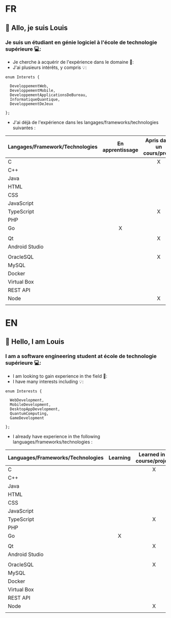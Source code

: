 # FR
## 👋 Allo, je suis Louis
### Je suis un étudiant en génie logiciel à l'école de technologie supérieure 💻:
- Je cherche à acquérir de l'expérience dans le domaine 📖:
- J'ai plusieurs intérêts, y compris 💡:
```
enum Interets {

  DeveloppementWeb,
  DeveloppementMobile,
  DeveloppementApplicationsDeBureau,
  InformatiqueQuantique,
  DeveloppementDeJeux

};
```

- J'ai déjà de l'expérience dans les langages/frameworks/technologies suivantes :

| Langages/Framework/Technologies | En apprentissage | Apris dans un cours/projet | Utilisé dans plusieurs cours/projet |
|---|:---:|:---:|:---:|
| C |   | X |   |
| C++ |   |  | X |
| Java |   |  | X |
| HTML |   |  | X |
| CSS |   |  | X |
| JavaScript |   |  | X |
| TypeScript |  | X |   |
| PHP |   |  | X |
| Go | X |  |   |
|  |   |  |   |
| Qt |   | X |   |
| Android Studio |   |  | X |
|  |   |  |   |
| OracleSQL |   | X |   |
| MySQL |   |  | X |
| Docker |   |  | X |
| Virtual Box |   |  | X |
| REST API |   |  | X |
| Node |   | X |  |
|  |   |  |   |


# EN
## 👋 Hello, I am Louis
### I am a software engineering student at école de technologie supérieure 💻:
- I am looking to gain experience in the field 📖:
- I have many interests including 💡:
```
enum Interests {

  WebDevelopment,
  MobileDevelopment,
  DesktopAppDevelopment,
  QuantumComputing,
  GameDevelopment

};
```
  
- I already have experience in the following languages/frameworks/technologies :

| Languages/Frameworks/Technologies | Learning | Learned in a course/project | Used in several courses/projects |
|---|:---:|:---:|:---:|
| C |   | X |   |
| C++ |   |  | X |
| Java |   |  | X |
| HTML |   |  | X |
| CSS |   |  | X |
| JavaScript |   |  | X |
| TypeScript |  | X |   |
| PHP |   |  | X |
| Go | X |  |   |
|  |   |  |   |
| Qt |   | X |   |
| Android Studio |   |  | X |
|  |   |  |   |
| OracleSQL |   | X |   |
| MySQL |   |  | X |
| Docker |   |  | X |
| Virtual Box |   |  | X |
| REST API |   |  | X |
| Node |   | X |  |
|  |   |  |   |
